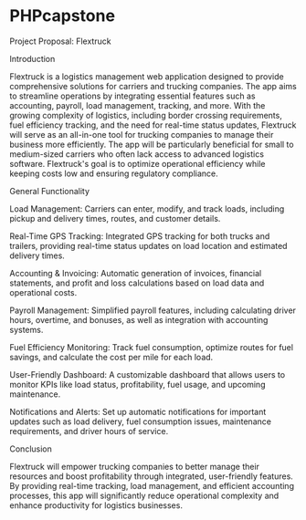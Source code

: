 # PHPcapstone
Project Proposal: Flextruck 

Introduction 

Flextruck is a logistics management web application designed to provide comprehensive solutions for carriers and trucking companies. The app aims to streamline operations by integrating essential features such as accounting, payroll, load management, tracking, and more. With the growing complexity of logistics, including border crossing requirements, fuel efficiency tracking, and the need for real-time status updates, Flextruck will serve as an all-in-one tool for trucking companies to manage their business more efficiently. The app will be particularly beneficial for small to medium-sized carriers who often lack access to advanced logistics software. Flextruck's goal is to optimize operational efficiency while keeping costs low and ensuring regulatory compliance. 

General Functionality 

Load Management: 
Carriers can enter, modify, and track loads, including pickup and delivery times, routes, and customer details. 

Real-Time GPS Tracking: 
Integrated GPS tracking for both trucks and trailers, providing real-time status updates on load location and estimated delivery times. 

Accounting & Invoicing: 
Automatic generation of invoices, financial statements, and profit and loss calculations based on load data and operational costs. 

Payroll Management: 
Simplified payroll features, including calculating driver hours, overtime, and bonuses, as well as integration with accounting systems. 

Fuel Efficiency Monitoring: 
Track fuel consumption, optimize routes for fuel savings, and calculate the cost per mile for each load. 

User-Friendly Dashboard: 
A customizable dashboard that allows users to monitor KPIs like load status, profitability, fuel usage, and upcoming maintenance. 

Notifications and Alerts: 
Set up automatic notifications for important updates such as load delivery, fuel consumption issues, maintenance requirements, and driver hours of service. 

Conclusion 

Flextruck will empower trucking companies to better manage their resources and boost profitability through integrated, user-friendly features. By providing real-time tracking, load management, and efficient accounting processes, this app will significantly reduce operational complexity and enhance productivity for logistics businesses. 

 

